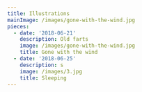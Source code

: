```yaml
---
title: Illustrations
mainImage: /images/gone-with-the-wind.jpg
pieces:
  - date: '2018-06-21'
    description: Old farts
    image: /images/gone-with-the-wind.jpg
    title: Gone with the wind
  - date: '2018-06-25'
    description: s
    image: /images/3.jpg
    title: Sleeping
---
```


